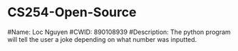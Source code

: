 # CS254-Open-Source
#Name: Loc Nguyen
#CWID: 890108939
#Description: The python program will tell the user a joke depending on what number was inputted.
